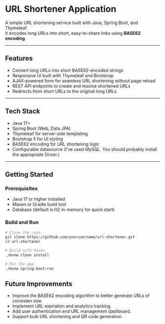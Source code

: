# URL Shortener Application

A simple URL shortening service built with Java, Spring Boot, and Thymeleaf.  
It encodes long URLs into short, easy-to-share links using **BASE62 encoding**.

---

## Features

- Convert long URLs into short BASE62-encoded strings
- Responsive UI built with Thymeleaf and Bootstrap
- AJAX-powered form for seamless URL shortening without page reload
- REST API endpoints to create and resolve shortened URLs
- Redirects from short URLs to the original long URLs

---

## Tech Stack

- Java 17+
- Spring Boot (Web, Data JPA)
- Thymeleaf for server-side templating
- Bootstrap 5 for UI styling
- BASE62 encoding for URL shortening logic
- Configurable datasource (I've used MySQL. You should probably install the appropriate Driver.)

---

## Getting Started

### Prerequisites

- Java 17 or higher installed
- Maven or Gradle build tool
- Database (default is H2 in-memory for quick start)

### Build and Run

```bash
# Clone the repo
git clone https://github.com/yourusername/url-shortener.git
cd url-shortener

# Build with Maven
./mvnw clean install

# Run the app
./mvnw spring-boot:run
```

## Future Improvements

- Improve the BASE62 encoding algorithm to better generate URLs of consisten size
- Implement URL expiration and analytics tracking.
- Add user authentication and URL management dashboard.
- Support bulk URL shortening and QR code generation.
